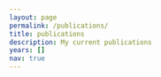```yaml
---
layout: page
permalink: /publications/
title: publications
description: My current publications
years: []
nav: true
---
```

<!-- _pages/publications.md -->
<div class="publications">

<!-- commented out since I have no papers! -->
<!--
#{%- for y in page.years %}
#  <h2 class="year">{{y}}</h2>
#  {% bibliography -f papers -q @*[year={{y}}]* %}
#{% endfor %}
-->

</div>
